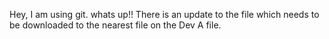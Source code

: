 Hey, I am using git. whats up!!
There is an update to the file which needs to be downloaded to the nearest file on the Dev A file.
